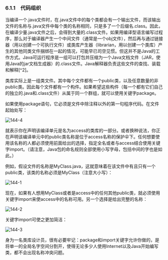 ### 6.1.1　代码组织

当编译一个.java文件时，在.java文件中的每个类都会有一个输出文件，而该输出文件的名称与.java文件中每个类的名称相同，只是多了一个后缀名.class。因此，在编译少量.java文件之后，会得到大量的.class文件。如果用编译型语言编写过程序，那么对于编译器产生一个中间文件（通常是一个obj文件），然后再与通过链接器（用以创建一个可执行文件）或类库产生器（librarian，用以创建一个类库）产生的其他同类文件捆绑在一起的情况，可能早已司空见惯。但这并不是Java的工作方式。Java可运行程序是一组可以打包并压缩为一个Java文档文件（JAR，使用Java的jar文档生成器）的.class文件。Java解释器负责这些文件的查找、装载和解释[^2]。

类库实际上是一组类文件。其中每个文件都有一个public类，以及任意数量的非public类。因此每个文件都有一个构件。如果希望这些构件（每一个都有它们自己的独立的.java和.class文件）从属于同一个群组，就可以使用关键字package。

如果使用package语句，它必须是文件中除注释以外的第一句程序代码。在文件起始处写：

![144-4](../Images/image02789.jpeg)

就表示你在声明该编译单元是名为access的类库的一部分。或者换种说法，你正在声明该编译单元中的public类名称是位于access名称的保护伞下。任何想要使用该名称的人都必须使用前面给出的选择，指定全名或者与access结合使用关键字import。（请注意，Java包的命名规则全部使用小写字母，包括中间的字也是如此。）

例如，假设文件的名称是MyClass.java，这就意味着在该文件中有且只有一个public类，该类的名称必须是MyClass（注意大小写）：

![144-1](../Images/image02790.jpeg)

现在，如果有人想用MyClass或者是access中的任何其他public类，就必须使用关键字import来使access中的名称可用。另一个选择是给出完整的名称：

![144-2](../Images/image02791.jpeg)

关键字import可使之更加简洁：

![144-3](../Images/image02792.jpeg)

身为一名类库设计员，很有必要牢记：package和import关键字允许你做的，是将单一的全局名字空间分割开，使得无论多少人使用Internet以及Java开始编写类，都不会出现名称冲突问题。